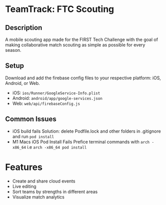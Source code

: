 # TeamTrack: FTC Scouting
## Description

A mobile scouting app made for the FIRST Tech Challenge with the goal of making collaborative match scouting as simple as possible for every season.

## Setup
Download and add the firebase config files to your respective platform: iOS, Android, or Web.

- iOS: `ios/Runner/GoogleService-Info.plist`
- Android: `android/app/google-services.json`
- Web: `web/api/firebaseConfig.js`

## Common Issues
- iOS build fails
Solution: delete Podfile.lock and other folders in .gitignore and run `pod install`
- M1 Macs iOS Pod Install Fails
Prefice terminal commands with `arch -x86_64` i.e `arch -x86_64 pod install`

# Features
- Create and share cloud events
- Live editing
- Sort teams by strengths in different areas
- Visualize match analytics
